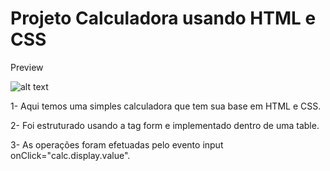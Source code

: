 # Projeto Calculadora usando HTML e CSS

Preview

![alt text](https://github.com/lucas-jacinto//blob/master/calculadora.png?raw=true)

1- Aqui temos uma simples calculadora que tem sua base em HTML e CSS.

2- Foi estruturado usando a tag form e implementado dentro de uma table.

3- As operações foram efetuadas pelo evento input onClick="calc.display.value".
